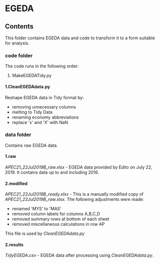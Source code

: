 # EGEDA

## Contents
This folder contains EGEDA data and code to transform it to a form suitable for analysis.

### code folder
The code runs in the following order:
1. MakeEGEDATidy.py

#### 1.CleanEGEDAdata.py
Reshape EGEDA data in Tidy format by:
- removing unnecessary columns
- melting to Tidy Data
- renaming economy abbreviations
- replace 'x' and 'X' with NaN

### data folder
Contains raw EGEDA data.

#### 1.raw
*APEC21_22Jul2019B_raw.xlsx* - EGEDA data provided by Edito on July 22, 2019. It contains data up to and including 2016.

#### 2.modified
*APEC21_22Jul2019B_ready.xlsx* - This is a manually modified copy of *APEC21_22Jul2019B_raw.xlsx*. The following adjustments were made:
- renamed 'MYS' to 'MAS'
- removed column labels for columns A,B,C,D
- removed summary rows at bottom of each sheet
- removed miscellaneous calculations in row AP

This file is used by *CleanEGEDAdata.py*

#### 2.results
*TidyEGEDA.csv* - EGEDA data after processing using *CleanEGEDAdata.py*.
